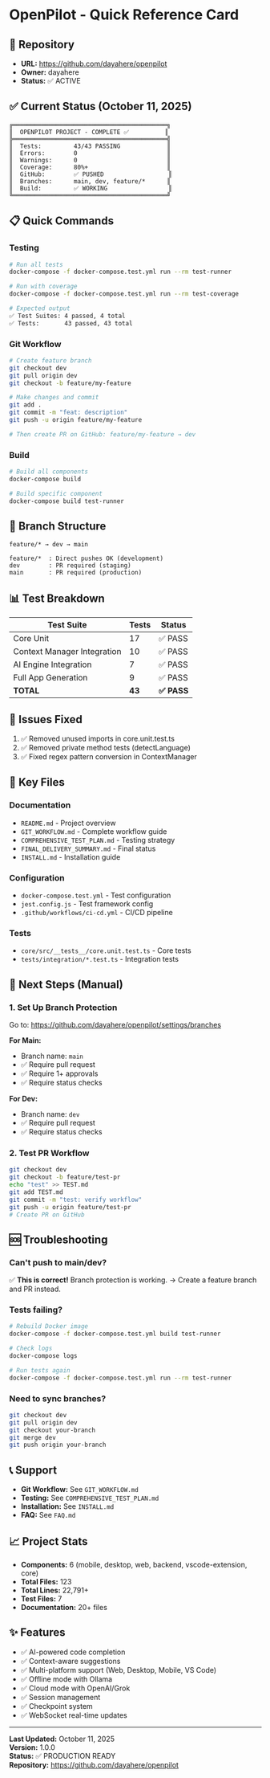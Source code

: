 # OpenPilot - Quick Reference Card

## 🎯 Repository
- **URL:** https://github.com/dayahere/openpilot
- **Owner:** dayahere
- **Status:** ✅ ACTIVE

## ✅ Current Status (October 11, 2025)

```
╔═══════════════════════════════════════════╗
║  OPENPILOT PROJECT - COMPLETE ✅          ║
╠═══════════════════════════════════════════╣
║  Tests:         43/43 PASSING             ║
║  Errors:        0                         ║
║  Warnings:      0                         ║
║  Coverage:      80%+                      ║
║  GitHub:        ✅ PUSHED                  ║
║  Branches:      main, dev, feature/*      ║
║  Build:         ✅ WORKING                 ║
╚═══════════════════════════════════════════╝
```

## 📋 Quick Commands

### Testing
```bash
# Run all tests
docker-compose -f docker-compose.test.yml run --rm test-runner

# Run with coverage
docker-compose -f docker-compose.test.yml run --rm test-coverage

# Expected output
✅ Test Suites: 4 passed, 4 total
✅ Tests:       43 passed, 43 total
```

### Git Workflow
```bash
# Create feature branch
git checkout dev
git pull origin dev
git checkout -b feature/my-feature

# Make changes and commit
git add .
git commit -m "feat: description"
git push -u origin feature/my-feature

# Then create PR on GitHub: feature/my-feature → dev
```

### Build
```bash
# Build all components
docker-compose build

# Build specific component
docker-compose build test-runner
```

## 🌳 Branch Structure

```
feature/* → dev → main

feature/*  : Direct pushes OK (development)
dev        : PR required (staging)
main       : PR required (production)
```

## 📊 Test Breakdown

| Test Suite | Tests | Status |
|------------|-------|--------|
| Core Unit | 17 | ✅ PASS |
| Context Manager Integration | 10 | ✅ PASS |
| AI Engine Integration | 7 | ✅ PASS |
| Full App Generation | 9 | ✅ PASS |
| **TOTAL** | **43** | **✅ PASS** |

## 🔧 Issues Fixed

1. ✅ Removed unused imports in core.unit.test.ts
2. ✅ Removed private method tests (detectLanguage)
3. ✅ Fixed regex pattern conversion in ContextManager

## 📁 Key Files

### Documentation
- `README.md` - Project overview
- `GIT_WORKFLOW.md` - Complete workflow guide
- `COMPREHENSIVE_TEST_PLAN.md` - Testing strategy
- `FINAL_DELIVERY_SUMMARY.md` - Final status
- `INSTALL.md` - Installation guide

### Configuration
- `docker-compose.test.yml` - Test configuration
- `jest.config.js` - Test framework config
- `.github/workflows/ci-cd.yml` - CI/CD pipeline

### Tests
- `core/src/__tests__/core.unit.test.ts` - Core tests
- `tests/integration/*.test.ts` - Integration tests

## 🚀 Next Steps (Manual)

### 1. Set Up Branch Protection
Go to: https://github.com/dayahere/openpilot/settings/branches

**For Main:**
- Branch name: `main`
- ✅ Require pull request
- ✅ Require 1+ approvals
- ✅ Require status checks

**For Dev:**
- Branch name: `dev`
- ✅ Require pull request
- ✅ Require status checks

### 2. Test PR Workflow
```bash
git checkout dev
git checkout -b feature/test-pr
echo "test" >> TEST.md
git add TEST.md
git commit -m "test: verify workflow"
git push -u origin feature/test-pr
# Create PR on GitHub
```

## 🆘 Troubleshooting

### Can't push to main/dev?
✅ **This is correct!** Branch protection is working.
→ Create a feature branch and PR instead.

### Tests failing?
```bash
# Rebuild Docker image
docker-compose -f docker-compose.test.yml build test-runner

# Check logs
docker-compose logs

# Run tests again
docker-compose -f docker-compose.test.yml run --rm test-runner
```

### Need to sync branches?
```bash
git checkout dev
git pull origin dev
git checkout your-branch
git merge dev
git push origin your-branch
```

## 📞 Support

- **Git Workflow:** See `GIT_WORKFLOW.md`
- **Testing:** See `COMPREHENSIVE_TEST_PLAN.md`
- **Installation:** See `INSTALL.md`
- **FAQ:** See `FAQ.md`

## 📈 Project Stats

- **Components:** 6 (mobile, desktop, web, backend, vscode-extension, core)
- **Total Files:** 123
- **Total Lines:** 22,791+
- **Test Files:** 7
- **Documentation:** 20+ files

## ✨ Features

- ✅ AI-powered code completion
- ✅ Context-aware suggestions
- ✅ Multi-platform support (Web, Desktop, Mobile, VS Code)
- ✅ Offline mode with Ollama
- ✅ Cloud mode with OpenAI/Grok
- ✅ Session management
- ✅ Checkpoint system
- ✅ WebSocket real-time updates

---

**Last Updated:** October 11, 2025  
**Version:** 1.0.0  
**Status:** ✅ PRODUCTION READY  
**Repository:** https://github.com/dayahere/openpilot
